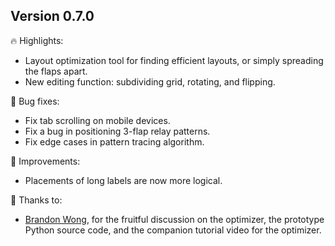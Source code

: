 
## Version 0.7.0

🔥 Highlights:
- Layout optimization tool for finding efficient layouts, or simply spreading the flaps apart.
- New editing function: subdividing grid, rotating, and flipping.

🐛 Bug fixes:
- Fix tab scrolling on mobile devices.
- Fix a bug in positioning 3-flap relay patterns.
- Fix edge cases in pattern tracing algorithm.

💪 Improvements:
- Placements of long labels are now more logical.

🙏 Thanks to:
- [Brandon Wong](https://web.mit.edu/wongb/www/origami/), for the fruitful discussion on the optimizer, the prototype Python source code, and the companion tutorial video for the optimizer.
